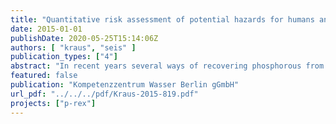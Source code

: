 ```yaml
---
title: "Quantitative risk assessment of potential hazards for humans and  the  environment:  quantification  of  potential  hazards resulting from agricultural use of the manufactured fertilizers (D9.1)"
date: 2015-01-01
publishDate: 2020-05-25T15:14:06Z
authors: [ "kraus", "seis" ]
publication_types: ["4"]
abstract: "In recent years several ways of recovering phosphorous from municipal wastewater have been developed. Depending on the applied technology the recovered products as well as the quality of sewage sludge vary significantly concerning the concentrations of heavy metals and organic residues. Within WA 4 “environmental, economic and risk assessment of P recovery options” of the P-REX project a quantitative risk assessment of substances in phosphorus products for humans and environment is intended. In this deliverable risk assessment is done as a relative risk ranking for PCDD/F, dl-PCB, PAH, As, Cd, Cr, Cu, Hg, Ni, Pb and Zn between seven secondary phosphate fertilizers from wastewater stream, sewage sludge, mono-incinerated ash from sewage treatment and conventional phosphorus fertilizers."
featured: false
publication: "Kompetenzzentrum Wasser Berlin gGmbH"
url_pdf: "../../../pdf/Kraus-2015-819.pdf"
projects: ["p-rex"]
---
```


